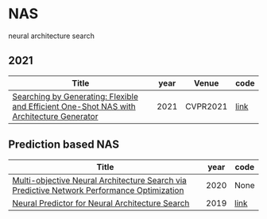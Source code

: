 # NAS
neural architecture search

## 2021
|  Title   | year  | Venue | code | 
|  ----  | ----  | ---- | ---- |
| [Searching by Generating: Flexible and Efficient One-Shot NAS with Architecture Generator](https://openaccess.thecvf.com/content/CVPR2021/papers/Huang_Searching_by_Generating_Flexible_and_Efficient_One-Shot_NAS_With_Architecture_CVPR_2021_paper.pdf)  | 2021 | CVPR2021| [link](https://github.com/eric8607242/SGNAS) |


## Prediction based NAS
|  Title   | year  | code |
|  ----  | ----  | ---- |
| [Multi-objective Neural Architecture Search via Predictive Network Performance Optimization ](https://openreview.net/pdf?id=rJgffkSFPS)  | 2020 | None |
|[Neural Predictor for Neural Architecture Search](https://arxiv.org/pdf/1912.00848.pdf)| 2019| [link](https://github.com/ultmaster/neuralpredictor.pytorch)|

